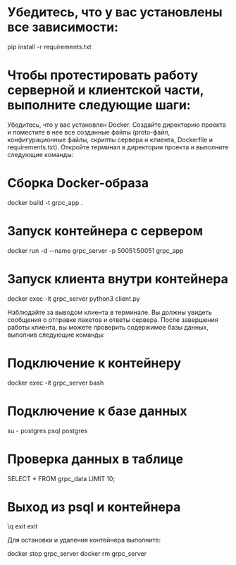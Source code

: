 # Убедитесь, что у вас установлены все зависимости:
pip install -r requirements.txt

# Чтобы протестировать работу серверной и клиентской части, выполните следующие шаги:

Убедитесь, что у вас установлен Docker.
Создайте директорию проекта и поместите в нее все созданные файлы (proto-файл, конфигурационные файлы, скрипты сервера и клиента, Dockerfile и requirements.txt).
Откройте терминал в директории проекта и выполните следующие команды:

# Сборка Docker-образа
docker build -t grpc_app .

# Запуск контейнера с сервером
docker run -d --name grpc_server -p 50051:50051 grpc_app

# Запуск клиента внутри контейнера
docker exec -it grpc_server python3 client.py

Наблюдайте за выводом клиента в терминале. Вы должны увидеть сообщения о отправке пакетов и ответы сервера.
После завершения работы клиента, вы можете проверить содержимое базы данных, выполнив следующие команды:

# Подключение к контейнеру
docker exec -it grpc_server bash

# Подключение к базе данных
su - postgres
psql postgres

# Проверка данных в таблице
SELECT * FROM grpc_data LIMIT 10;

# Выход из psql и контейнера
\q
exit
exit

Для остановки и удаления контейнера выполните:

docker stop grpc_server
docker rm grpc_server
